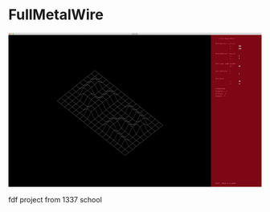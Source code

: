 # FullMetalWire

<p align="center">
	<img  src="FMW ScreenShot 07:20.png" width="576" height="307" />
</p>

fdf project from 1337 school
